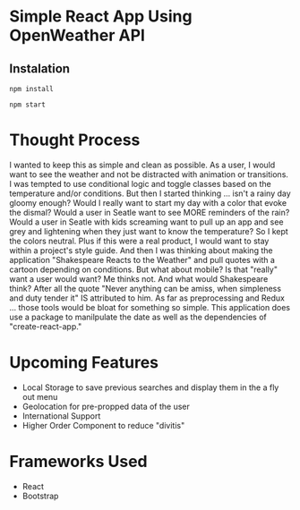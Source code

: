 # Simple React App Using OpenWeather API

## Instalation

```
npm install
```

```
npm start
```

# Thought Process

I wanted to keep this as simple and clean as possible. As a user, I would want to see the weather and not be distracted with animation or transitions. I was tempted to use conditional logic and toggle classes based on the temperature and/or conditions. But then I started thinking ... isn't a rainy day gloomy enough? Would I really want to start my day with a color that evoke the dismal? Would a user in Seatle want to see MORE reminders of the rain? Would a user in Seatle with kids screaming want to pull up an app and see grey and lightening when they just want to know the temperature? So I kept the colors neutral. Plus if this were a real product, I would want to stay within a project's style guide. And then I was thinking about making the application "Shakespeare Reacts to the Weather" and pull quotes with a cartoon depending on conditions. But what about mobile? Is that "really" want a user would want? Me thinks not. And what would Shakespeare think? After all the quote "Never anything can be amiss, when simpleness and duty tender it" IS attributed to him. As far as preprocessing and Redux ... those tools would be bloat for something so simple. This application does use a package to manilpulate the date as well as the dependencies of "create-react-app."

# Upcoming Features

- Local Storage to save previous searches and display them in the a fly out menu
- Geolocation for pre-propped data of the user
- International Support
- Higher Order Component to reduce "divitis"

# Frameworks Used

- React
- Bootstrap
